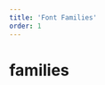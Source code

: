 ```yaml
---
title: 'Font Families'
order: 1
---
```


# families

<preview path="src/pages/Foundations/Typography/FontFamilies/previews/font-families"></pattern>
